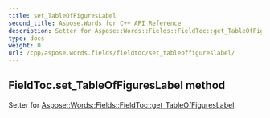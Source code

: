 ```yaml
---
title: set_TableOfFiguresLabel
second_title: Aspose.Words for C++ API Reference
description: Setter for Aspose::Words::Fields::FieldToc::get_TableOfFiguresLabel. 
type: docs
weight: 0
url: /cpp/aspose.words.fields/fieldtoc/set_tableoffigureslabel/
---
```

## FieldToc.set_TableOfFiguresLabel method


Setter for [Aspose::Words::Fields::FieldToc::get_TableOfFiguresLabel](./get_tableoffigureslabel/).

